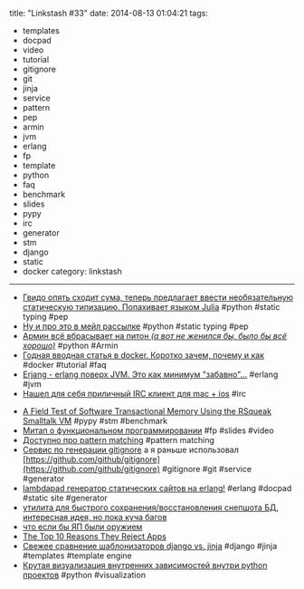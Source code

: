 title: "Linkstash #33"
date: 2014-08-13 01:04:21
tags:
- templates
- docpad
- video
- tutorial
- gitignore
- git
- jinja
- service
- pattern
- pep
- armin
- jvm
- erlang
- fp
- template
- python
- faq
- benchmark
- slides
- pypy
- irc
- generator
- stm
- django
- static
- docker
category: linkstash
---

- [Гвидо опять сходит сума, теперь предлагает ввести необязательную статическую типизацию. Попахивает языком Julia](http://www.infoq.com/news/2014/08/python-type-annotation-proposal?utm_campaign=infoq_content&utm_source=infoq&utm_medium=feed&utm_term=global) #python #static typing #pep
- [Ну и про это в мейл рассылке](https://mail.python.org/pipermail/python-ideas/2014-August/028618.html) #python #static typing #pep
- [Армин всё вбрасывает на питон *(а вот не женился бы, было бы всё хорошо)*](http://lucumr.pocoo.org/2014/8/16/the-python-i-would-like-to-see/) #python #Armin
- [Годная вводная статья в docker. Коротко зачем, почему и как](http://danielmartins.ninja/posts/a-week-of-docker.html) #docker #tutorial #faq
- [Erjang - erlang поверх JVM. Это как минимум "забавно"...](http://jaxenter.com/introducing-erjang-erlang-for-the-jvm-50884.html) #erlang #jvm
- [Нашел для себя приличный IRC клиент для mac + ios](https://www.irccloud.com/) #irc
<!-- more -->
- [A Field Test of Software Transactional Memory Using the RSqueak Smalltalk VM](http://morepypy.blogspot.ru/2014/08/a-field-test-of-software-transactional.html?utm_source=feedburner&utm_medium=feed&utm_campaign=Feed:+PyPyStatusBlog+(PyPy+Status+Blog)) #pypy #stm #benchmark
- [Митап о функциональном программировании](http://zelark.ru/blog/all/functional-programing-meetup/) #fp #slides #video
- [Доступно про pattern matching](http://dmitrysoshnikov.com/notes/pattern-matching/) #pattern matching
- [Сервис по генерации gitignore](http://www.gitignore.io/) а я раньше использовал [https://github.com/github/gitignore](https://github.com/github/gitignore) #gitignore #git #service #generator
- [lambdapad генератор статических сайтов на erlang!](http://www.lambdapad.io/) #erlang #docpad #static site #generator
- [утилита для быстрого сохранения/восстановления снепшота БД, интересная идея, но пока куча багов](https://github.com/fastmonkeys/stellar/)
- [что если бы ЯП были оружием](http://bjorn.tipling.com/if-programming-languages-were-weapons)
- [The Top 10 Reasons They Reject Apps](https://developer.apple.com/app-store/review/rejections/)
- [Свежее сравнение шаблонизаторов django vs. jinja](http://blog.sendwithus.com/python-templating-performance-showdown-django-vs-jinja/) #django #jinja #templates #template engine
- [Крутая визуализация внутренних зависимостей внутри python проектов](http://grokcode.com/864/snakefooding-python-code-for-complexity-visualization/) #python #visualization
